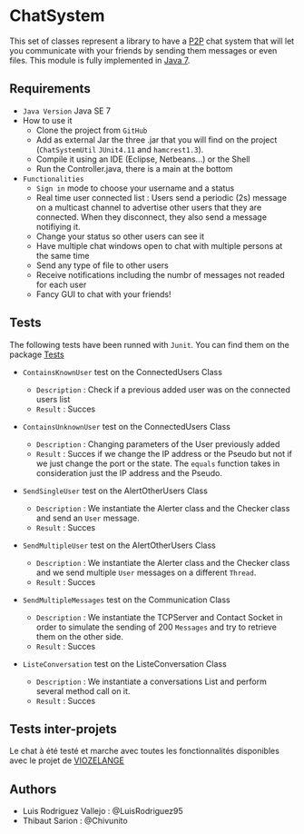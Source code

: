 # ChatSystem
This set of classes represent a library to have a [P2P](https://fr.wikipedia.org/wiki/Pair_%C3%A0_pair) 
chat system that will let you communicate with your friends by sending them messages or even files. 
This module is fully implemented in [Java 7](https://docs.oracle.com/javase/7/docs/api/).
## Requirements
- `Java Version` Java SE 7
- How to use it
  * Clone the project from `GitHub`
  * Add as external Jar the three .jar that you will find on the project (`ChatSystemUtil` `JUnit4.11` and `hamcrest1.3`).
  * Compile it using an IDE (Eclipse, Netbeans...) or the Shell
  * Run the Controller.java, there is a main at the bottom
- `Functionalities`
  * `Sign in` mode to choose your username and a status
  * Real time user connected list : Users send a periodic (2s) message on a multicast channel to advertise other users that they are
  connected. When they disconnect, they also send a message notifiying it.
  * Change your status so other users can see it
  * Have multiple chat windows open to chat with multiple persons at the same time
  * Send any type of file to other users
  * Receive notifications including the numbr of messages not readed for each user
  * Fancy GUI to chat with your friends!
## Tests

The following tests have been runned with `Junit`. You can find them on the package [Tests](tests/)

- `ContainsKnownUser` test on the ConnectedUsers Class 
  * `Description` : Check if a previous added user was on the connected users list
  * `Result` : Succes
  
- `ContainsUnknownUser` test on the ConnectedUsers Class 
  * `Description` : Changing parameters of the User previously added
  * `Result` : Succes if we change the IP address or the Pseudo but not if we just change the port or the state. The `equals`
  function takes in consideration just the IP address and the Pseudo.
  
- `SendSingleUser` test on the AlertOtherUsers Class
  * `Description` : We instantiate the Alerter class and the Checker class and send an `User` message.
  * `Result` : Succes
  
- `SendMultipleUser` test on the AlertOtherUsers Class
  * `Description` : We instantiate the Alerter class and the Checker class and we send multiple `User` messages on a different `Thread`.
  * `Result` : Succes

- `SendMultipleMessages` test on the Communication Class
  * `Description` : We instantiate the TCPServer and Contact Socket in order to simulate the sending of 200 `Messages` and try to retrieve them on the other side.
  * `Result` : Succes

- `ListeConversation` test on the ListeConversation Class
  * `Description` : We instantiate a conversations List and perform several method call on it.
  * `Result` : Succes

## Tests inter-projets

Le chat à été testé et marche avec toutes les fonctionnalités disponibles avec le projet de [VIOZELANGE](https://github.com/tintinbanban/ChatSystem_POO)
  
## Authors

- Luis Rodriguez Vallejo : @LuisRodriguez95
- Thibaut Sarion : @Chivunito 
